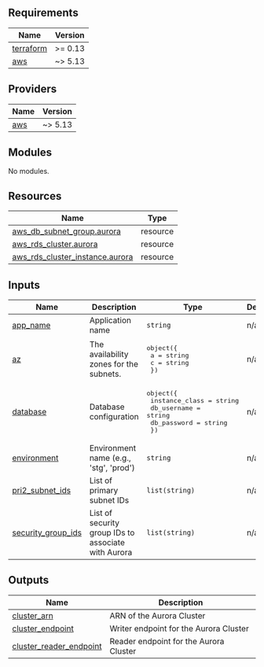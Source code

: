 <!-- BEGIN_TF_DOCS -->
## Requirements

| Name | Version |
|------|---------|
| <a name="requirement_terraform"></a> [terraform](#requirement\_terraform) | >= 0.13 |
| <a name="requirement_aws"></a> [aws](#requirement\_aws) | ~> 5.13 |

## Providers

| Name | Version |
|------|---------|
| <a name="provider_aws"></a> [aws](#provider\_aws) | ~> 5.13 |

## Modules

No modules.

## Resources

| Name | Type |
|------|------|
| [aws_db_subnet_group.aurora](https://registry.terraform.io/providers/hashicorp/aws/latest/docs/resources/db_subnet_group) | resource |
| [aws_rds_cluster.aurora](https://registry.terraform.io/providers/hashicorp/aws/latest/docs/resources/rds_cluster) | resource |
| [aws_rds_cluster_instance.aurora](https://registry.terraform.io/providers/hashicorp/aws/latest/docs/resources/rds_cluster_instance) | resource |

## Inputs

| Name | Description | Type | Default | Required |
|------|-------------|------|---------|:--------:|
| <a name="input_app_name"></a> [app\_name](#input\_app\_name) | Application name | `string` | n/a | yes |
| <a name="input_az"></a> [az](#input\_az) | The availability zones for the subnets. | <pre>object({<br>    a = string<br>    c = string<br>  })</pre> | n/a | yes |
| <a name="input_database"></a> [database](#input\_database) | Database configuration | <pre>object({<br>    instance_class = string<br>    db_username    = string<br>    db_password    = string<br>  })</pre> | n/a | yes |
| <a name="input_environment"></a> [environment](#input\_environment) | Environment name (e.g., 'stg', 'prod') | `string` | n/a | yes |
| <a name="input_pri2_subnet_ids"></a> [pri2\_subnet\_ids](#input\_pri2\_subnet\_ids) | List of primary subnet IDs | `list(string)` | n/a | yes |
| <a name="input_security_group_ids"></a> [security\_group\_ids](#input\_security\_group\_ids) | List of security group IDs to associate with Aurora | `list(string)` | n/a | yes |

## Outputs

| Name | Description |
|------|-------------|
| <a name="output_cluster_arn"></a> [cluster\_arn](#output\_cluster\_arn) | ARN of the Aurora Cluster |
| <a name="output_cluster_endpoint"></a> [cluster\_endpoint](#output\_cluster\_endpoint) | Writer endpoint for the Aurora Cluster |
| <a name="output_cluster_reader_endpoint"></a> [cluster\_reader\_endpoint](#output\_cluster\_reader\_endpoint) | Reader endpoint for the Aurora Cluster |
<!-- END_TF_DOCS -->